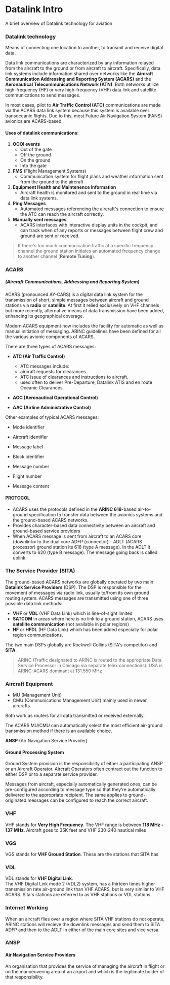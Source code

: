 # Datalink Intro
A brief overview of Datalink technology for aviation

### Datalink technology
Means of connecting one location to another, to transmit and receive digital data. 

Data link communications are characterized by any information relayed from the aircraft to the ground or from aircraft to aircraft. Specifically, data link systems include information shared over networks like the **Aircraft Communication Addressing and Reporting System (ACARS)** and the **Aeronautical Telecommunications Network (ATN)**. Both networks utilize high-frequency (HF) or very high-frequency (VHF) data link and satellite communications to send messages.  

In most cases, pilot to **Air Traffic Control (ATC)** communications are made via the ACARS data link system because this system is available over transoceanic flights. Due to this, most Future Air Navigation System (FANS) avionics are ACARS-based.
#### Uses of datalink communications: 
1.  **OOOI events** 
    * Out of the gate
    * Off the ground
    * On the ground
    * Into the gate
2. **FMS** (Flight Management Systems)
    * Communication system for flight plans and weather information sent from the ground to the aircraft
3. **Equipment Health and Maintenence Information**
    * Aircraft health is monitored and sent to the ground in real time via data link systems.
4. **Ping Messages**
    * Automated messages referencing the aircraft's connection to ensure the ATC can reach the aircraft correctly. 
5. **Manually sent messages**
    * ACARS interfaces with interactive display units in the cockpit, and can track when of any reports or messages between flight crew and ground are sent or received. 
 
> If there's too much communication traffic at a specific frequency channel the ground station initiates an automated frequency change to another channel (**Remote Tuning**).

### ACARS 
##### (Aircraft Communications, Addressing and Reporting System)

ACARS (pronounced AY-CARS) is a digital data link system for the transmission of short, simple messages between aircraft and ground stations via **radio** or **satellite**. At first it relied exclusively on VHF channels but more recently, alternative means of data transmission have been added, enhancing its geographical coverage.

Modern ACARS equipment now includes the facility for automatic as well as manual initiation of messaging. ARINC guidelines have been defined for all the various avionic components of ACARS.

There are three types of ACARS messages: 
* **ATC (Air Traffic Control)**
    *   ATC messages include:
    * aircraft requests for clearances
    * ATC issue of clearances and instructions to aircraft. 
    * used often to deliver Pre-Departure, Datalink ATIS and en route Oceanic Clearances. 

* **AOC (Aeronautical Operational Control)**
* **AAC (Airline Administrative Control)**



Other examples of typical ACARS messages: 
* Mode identifier

* Aircraft identifier

* Message label

* Block identifier

* Message number

* Flight number

* Message content


#### PROTOCOL
 * ACARS uses the protocols defined in the **ARINC 618**-based air-to-ground specification to transfer data between the avionics systems and the ground-based ACARS networks. 
 * Provides character-based data connectivity between an aircraft and ground-based service providers
 * When ACARS message is sent from aircraft to an ACARS core (downlink= to the dual core ADFP (connector) - ADLT (ACARS processor) ground station its 618 (type A message). In the ADLT it converts to 620 (type B message). The message going back is called uplink. 


### The Service Provider (SITA)
The ground-based ACARS networks are globally operated by two main **Datalink Service Providers** (DSP).
The DSP is responsible for the movement of messages via radio link, usually to/from its own ground routing system. ACARS messages are transmitted using one of three possible data link methods:

* **VHF** or **VDL** (VHF Data Link) which is line-of-sight limited
* **SATCOM** in areas where here is no link to a ground station, ACARS uses **satellite communication** (not available in polar regions)
* **HF** or **HFDL** (HF Data Link) which has been added especially for polar region communications. 

The two main DSPs globally are Rockwell Collins (SITA's competitor) and **SITA**.
>   ARINC (Traffic designated to ARINC is routed to the appropriate Data Service Processor in Chicago via separate telex connections). USA is ARINC-ACARS dominant at 131.550 MHz

### Aircraft Equipment
* MU (Management Unit)
* CMU (Communications Management Unit) mainly used in newer aircrafts.

Both work as routers for all data transmitted or received externally. 

The ACARS MU/CMU can automatically select the most efficient air-ground transmission method if there is an available choice. 

**ANSP** (Air Navigation Service Provider)

#### Ground Processing System
Ground System provision is the responsibility of either a participating ANSP or an Aircraft Operator. Aircraft Operators often contract out the function to either DSP or to a separate service provider. 

Messages from aircraft, especially automatically generated ones, can be pre-configured according to message type so that they're automatically delivered to the appropriate recipient. The same applies to ground-originated messages can be configured to reach the correct aircraft.

### VHF 
VHF stands for **Very High Frequency**. 
The VHF range is between **118 MHz - 137 MHz**.
Aircraft goes to 35K feet and VHF 230-240 nautical miles

### VGS 
VGS stands for **VHF Ground Station**. These are the stations that SITA has 

### VDL 
VDL stands for **VHF Digital Link**.  
The VHF Digital Link mode 2 (VDL2) system, has a thirteen times higher transmission rate air-ground link than VHF ACARS, but is very similar to VHF ACARS. Sita's stations are referred to as VHF stations or VDL stations. 

### Internet Working
When an aircraft flies over a region where SITA VHF stations do not operate, ARINC stations will recieve the downlink messages and send them to SITA ADFP and then to the ADLT in either of the main core sites and vice versa. 

### ANSP 
#### Air Navigation Service Providers
An organisation that provides the service of managing the aircraft in flight or on the manoeuvering area of an airport and which is the legitimate holder of that responsibility. 
